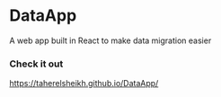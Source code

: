 
# DataApp 

A web app built in React to make data migration easier

### Check it out 
https://taherelsheikh.github.io/DataApp/
